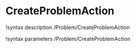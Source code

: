 <!-- MOOSE Documentation Stub: Remove this when content is added. -->

# CreateProblemAction
!syntax description /Problem/CreateProblemAction

!syntax parameters /Problem/CreateProblemAction
